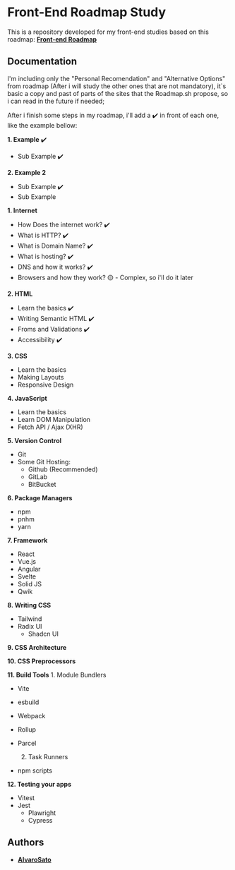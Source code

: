 
# Front-End Roadmap Study

This is a repository developed for my front-end studies based on this roadmap:
**[Front-end Roadmap](https://roadmap.sh/frontend)**


## Documentation

I'm including only the "Personal Recomendation" and "Alternative Options" from roadmap (After i will study the other ones that are not mandatory), it`s basic a copy and past of parts of the sites that the Roadmap.sh propose, so i can read in the future if needed;

After i finish some steps in my roadmap, i'll add a ✔️ in front of each one, like the example bellow:

**1. Example** ✔️
  * Sub Example ✔️

**2. Example 2**
  * Sub Example ✔️
  * Sub Example

**1. Internet**
  * How Does the internet work? ✔️
  * What is HTTP? ✔️
  * What is Domain Name? ✔️
  * What is hosting? ✔️
  * DNS and how it works? ✔️
  * Browsers and how they work? 🟡 - Complex, so i'll do it later

**2. HTML**
  * Learn the basics ✔️
  * Writing Semantic HTML ✔️
  * Froms and Validations ✔️
  * Accessibility ✔️

**3. CSS**
  * Learn the basics
  * Making Layouts
  * Responsive Design

**4. JavaScript**
  * Learn the basics
  * Learn DOM Manipulation
  * Fetch API / Ajax (XHR)

**5. Version Control**
  * Git
  * Some Git Hosting:
    * Github (Recommended)
    * GitLab
    * BitBucket

**6. Package Managers**
  * npm
  * pnhm
  * yarn

**7. Framework**
  * React
  * Vue.js
  * Angular
  * Svelte
  * Solid JS
  * Qwik

**8. Writing CSS**
  * Tailwind
  * Radix UI
    * Shadcn UI

**9. CSS Architecture**

**10. CSS Preprocessors**

**11. Build Tools**
    1. Module Bundlers
  * Vite
  * esbuild
  * Webpack
  * Rollup
  * Parcel

    2. Task Runners
  * npm scripts

**12. Testing your apps**
  * Vitest
  * Jest
    * Plawright
    * Cypress


## Authors

- **[AlvaroSato](https://github.com/AlvaroSato)**

